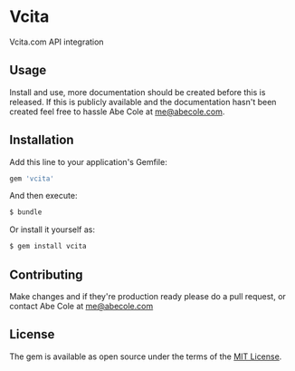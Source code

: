 # Vcita
Vcita.com API integration

## Usage
Install and use, more documentation should be created before this is released.
If this is publicly available and the documentation hasn't been created feel
free to hassle Abe Cole at me@abecole.com.

## Installation
Add this line to your application's Gemfile:

```ruby
gem 'vcita'
```

And then execute:
```bash
$ bundle
```

Or install it yourself as:
```bash
$ gem install vcita
```

## Contributing
Make changes and if they're production ready please do a pull request,
or contact Abe Cole at me@abecole.com

## License
The gem is available as open source under the terms of the [MIT License](http://opensource.org/licenses/MIT).
